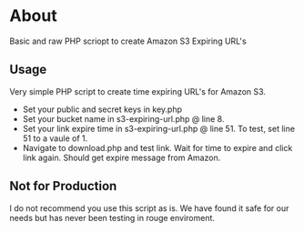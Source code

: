 # About

Basic and raw PHP scriopt to create Amazon S3 Expiring URL's

## Usage

Very simple PHP script to create time expiring URL's for Amazon S3.

- Set your public and secret keys in key.php
- Set your bucket name in s3-expiring-url.php @ line 8.
- Set your link expire time in s3-expiring-url.php @ line 51. To test, set line 51 to a vaule of 1.
- Navigate to download.php and test link. Wait for time to expire and click link again. Should get expire message from Amazon.

## Not for Production

I do not recommend you use this script as is. We have found it safe for our needs but has never been testing in rouge enviroment.
